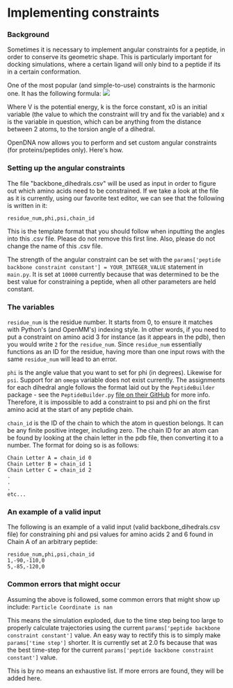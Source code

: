 # Implementing constraints
### Background

Sometimes it is necessary to implement angular constraints for a peptide, in order to conserve its geometric shape. 
This is particularly important for docking simulations, where a certain ligand will only bind to a peptide if its in a certain conformation.

One of the most popular (and simple-to-use) constraints is the harmonic one. It has the following formula:
<img src="https://latex.codecogs.com/png.latex?%5Cbg_white%20V(x)=0.5k(x-x_0)^2 " />

Where V is the potential energy, k is the force constant, x0 is an initial variable (the value to which the constraint will try and fix the variable) 
and x is the variable in question, which can be anything from the distance between 2 atoms, to the torsion angle of a dihedral. 

OpenDNA now allows you to perform and set custom angular constraints (for proteins/peptides only). Here's how.

### Setting up the angular constraints

The file "backbone_dihedrals.csv" will be used as input in order to figure out which amino acids need to be constrained.
If we take a look at the file as it is currently, using our favorite text editor, we can see that the following is written in it:

```
residue_num,phi,psi,chain_id
```

This is the template format that you should follow when inputting the angles into this .csv file.
Please do not remove this first line. Also, please do not change the name of this .csv file.

The strength of the angular constraint can be set with the ```params['peptide backbone constraint constant'] = YOUR_INTEGER_VALUE``` statement in ```main.py```.
It is set at ```10000``` currently because that was determined to be the best value for constraining a peptide, when all other parameters are held constant.

### The variables
```residue_num``` is the residue number. It starts from 0, to ensure it matches with Python's (and OpenMM's) indexing style. 
In other words, if you need to put a constraint on amino acid 3 for instance (as it appears in the pdb), then you would write ```2``` for the ```residue_num```.
Since ```residue_num``` essentially functions as an ID for the residue, having more than one input rows with the same ```residue_num``` will lead to an error.

```phi``` is the angle value that you want to set for phi (in degrees). Likewise for ```psi```. 
Support for an ```omega``` variable does not exist currently. The assignments for each dihedral angle follows the format laid out by the ```PeptideBuilder``` package - see the ```PeptideBuilder.py``` [file on their GitHub](https://github.com/clauswilke/PeptideBuilder/blob/6d38a167b9992c27adc86f64370f7083303ce877/PeptideBuilder/PeptideBuilder.py) for more info.
Therefore, it is impossible to add a constraint to psi and phi on the first amino acid at the start of any peptide chain. 

```chain_id``` is the ID of the chain to which the atom in question belongs. It can be any finite positive integer, including zero. 
The chain ID for an atom can be found by looking at the chain letter in the pdb file, then converting it to a number. The format for doing so is as follows:

```
Chain Letter A = chain_id 0
Chain Letter B = chain_id 1
Chain Letter C = chain_id 2
.
.
.
etc...
```

### An example of a valid input
The following is an example of a valid input (valid backbone_dihedrals.csv file) for constraining phi and psi values for amino acids 2 and 6 found in Chain A of an arbitrary peptide:
```
residue_num,phi,psi,chain_id
1,-90,-110,0
5,-85,-120,0
```

### Common errors that might occur
Assuming the above is followed, some common errors that might show up include:
```Particle Coordinate is nan```

This means the simulation exploded, due to the time step being too large to properly calculate trajectories using the current
```params['peptide backbone constraint constant']``` value. An easy way to rectify this is to simply make ```params['time step']``` shorter.
It is currently set at 2.0 fs because that was the best time-step for the current ```params['peptide backbone constraint constant']``` value.

This is by no means an exhaustive list. If more errors are found, they will be added here.
